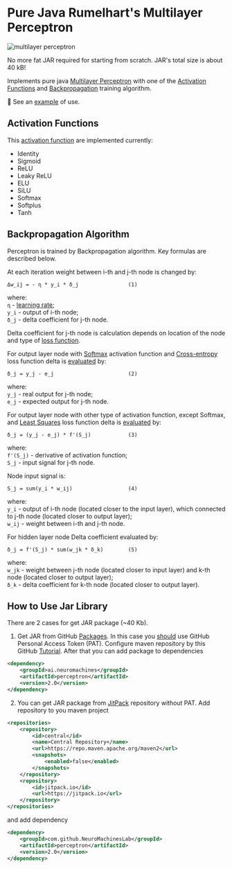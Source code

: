 # Pure Java Rumelhart's Multilayer Perceptron

![multilayer perceptron](https://github.com/user-attachments/assets/1872114f-4727-43fe-a0ca-9c661a66c071)

No more fat JAR required for starting from scratch. JAR's total size is about 40 kB!

Implements pure java [Multilayer Perceptron](https://en.wikipedia.org/wiki/Multilayer_perceptron)
with one of the [Activation Functions](https://en.wikipedia.org/wiki/Activation_function)
and [Backpropagation](https://en.wikipedia.org/wiki/Backpropagation) training algorithm.

📰 See an [example](examples/src/main/java/ai/neuromachines/examples/TrainingSample.java) of use.

## Activation Functions

This [activation function](https://en.wikipedia.org/wiki/Activation_function) are implemented currently:
- Identity
- Sigmoid
- ReLU
- Leaky ReLU
- ELU
- SiLU
- Softmax
- Softplus
- Tanh

## Backpropagation Algorithm

Perceptron is trained by Backpropagation algorithm. Key formulas are described below.

At each iteration weight between i-th and j-th node is changed by:
```
Δw_ij = - η * y_i * δ_j                (1)
```
where: <br>
`η` - [learning rate](https://en.wikipedia.org/wiki/Learning_rate); <br>
`y_i` - output of i-th node; <br>
`δ_j` - delta coefficient for j-th node.

Delta coefficient for j-th node is calculation depends on location of the node
and type of [loss function](https://en.wikipedia.org/wiki/Loss_function).

For output layer node with [Softmax](https://en.wikipedia.org/wiki/Activation_function) activation function
and [Cross-entropy](https://en.wikipedia.org/wiki/Cross-entropy) loss function
delta is [evaluated](https://habr.com/ru/articles/155235) by:
```
δ_j = y_j - e_j                        (2)
```
where: <br>
`y_j` - real output for j-th node; <br>
`e_j` - expected output for j-th node.

For output layer node with other type of activation function, except Softmax, and
[Least Squares](https://en.wikipedia.org/wiki/Least_squares) loss function
delta is [evaluated](https://en.wikipedia.org/wiki/Backpropagation) by:
```
δ_j = (y_j - e_j) * f'(S_j)            (3)
```
where: <br>
`f'(S_j)` - derivative of activation function; <br>
`S_j` - input signal for j-th node.

Node input signal is:
```
S_j = sum(y_i * w_ij)                  (4)
```
where: <br>
`y_i` - output of i-th node (located closer to the input layer), which connected to j-th node (located closer to output layer); <br>
`w_ij` - weight between i-th and j-th node.

For hidden layer node Delta coefficient evaluated by:
```
δ_j = f'(S_j) * sum(w_jk * δ_k)        (5)
```
where: <br>
`w_jk` - weight between j-th node (located closer to input layer) and k-th node (located closer to output layer); <br>
`δ_k` - delta coefficient for k-th node (located closer to output layer).

## How to Use Jar Library

There are 2 cases for get JAR package (~40 Kb).

1. Get JAR from GitHub [Packages](https://github.com/orgs/NeuroMachinesLab/packages?repo_name=perceptron).
In this case you [should](https://stackoverflow.com/questions/72732582/using-github-packages-without-personal-access-token)
use GitHub Personal Access Token (PAT). Configure maven repository by this GitHub
[Tutorial](https://docs.github.com/en/packages/working-with-a-github-packages-registry/working-with-the-apache-maven-registry).
After that you can add package to dependencies
```xml
<dependency>
    <groupId>ai.neuromachines</groupId>
    <artifactId>perceptron</artifactId>
    <version>2.0</version>
</dependency>
```

2. You can get JAR package from [JitPack](https://jitpack.io/#NeuroMachinesLab/perceptron) repository without PAT.
Add repository to you maven project
```xml
<repositories>
    <repository>
        <id>central</id>
        <name>Central Repository</name>
        <url>https://repo.maven.apache.org/maven2</url>
        <snapshots>
            <enabled>false</enabled>
        </snapshots>
    </repository>
    <repository>
        <id>jitpack.io</id>
        <url>https://jitpack.io</url>
    </repository>
</repositories>
```
and add dependency
```xml
<dependency>
    <groupId>com.github.NeuroMachinesLab</groupId>
    <artifactId>perceptron</artifactId>
    <version>2.0</version>
</dependency>
```
